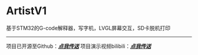 # ArtistV1
基于STM32的G-code解释器，写字机，LVGL屏幕交互，SD卡脱机打印

---
项目已开源至Github：[***点我传送***](https://github.com/firestaradmin/ArtistV1)
项目演示视频bilibili：[***点我传送***](https://www.bilibili.com/video/BV1Li4y1g7Up/)

